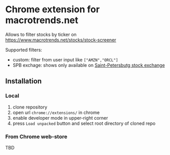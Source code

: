 # Chrome extension for macrotrends.net
Allows to filter stocks by ticker on https://www.macrotrends.net/stocks/stock-screener



Supported filters:
* custom: filter from user input like `["AMZN","ORCL"]`
* SPB exchage: shows only available on [Saint-Petersbutg stock exchange](http://spbexchange.com/)

## Installation

### Local
1. clone repository
2. open url `chrome://extensions/` in chrome
3. enable developer mode in upper-right corner
4. press `Load unpacked` button and select root directory of cloned repo

### From Chrome web-store
TBD